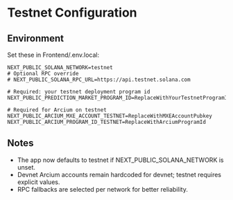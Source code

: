 # Testnet Configuration

## Environment

Set these in Frontend/.env.local:

```
NEXT_PUBLIC_SOLANA_NETWORK=testnet
# Optional RPC override
# NEXT_PUBLIC_SOLANA_RPC_URL=https://api.testnet.solana.com

# Required: your testnet deployment program id
NEXT_PUBLIC_PREDICTION_MARKET_PROGRAM_ID=ReplaceWithYourTestnetProgramId

# Required for Arcium on testnet
NEXT_PUBLIC_ARCIUM_MXE_ACCOUNT_TESTNET=ReplaceWithMXEAccountPubkey
NEXT_PUBLIC_ARCIUM_PROGRAM_ID_TESTNET=ReplaceWithArciumProgramId
```

## Notes
- The app now defaults to testnet if NEXT_PUBLIC_SOLANA_NETWORK is unset.
- Devnet Arcium accounts remain hardcoded for devnet; testnet requires explicit values.
- RPC fallbacks are selected per network for better reliability.
